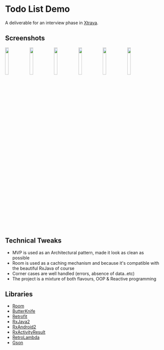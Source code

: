 # Todo List Demo

A deliverable for an interview phase in [Xtrava](xtrava.co).

## Screenshots

<img src="https://raw.githubusercontent.com/AhMeDz333/Xtrava-ToDo/master/screenshots/todo_list_1.png" width="15%"></img> 
<img src="https://raw.githubusercontent.com/AhMeDz333/Xtrava-ToDo/master/screenshots/todo_list_2.png" width="15%"></img> 
<img src="https://raw.githubusercontent.com/AhMeDz333/Xtrava-ToDo/master/screenshots/todo_list_error.png" width="15%"></img> 
<img src="https://raw.githubusercontent.com/AhMeDz333/Xtrava-ToDo/master/screenshots/add_todo.png" width="15%"></img> 
<img src="https://raw.githubusercontent.com/AhMeDz333/Xtrava-ToDo/master/screenshots/edit_todo.png" width="15%"></img> 
<img src="https://raw.githubusercontent.com/AhMeDz333/Xtrava-ToDo/master/screenshots/delete_todo.png" width="15%"></img> 

## Technical Tweaks

* MVP is used as an Architectural pattern, made it look as clean as possible
* Room is used as a caching mechanism and because it's compatible with the beautiful RxJava of course
* Corner cases are well handled (errors, absence of data..etc)
* The project is a mixture of both flavours, OOP & Reactive programming

## Libraries

* [Room](https://developer.android.com/topic/libraries/architecture/room.html)
* [ButterKnife](https://github.com/JakeWharton/butterknife)
* [Retrofit](https://github.com/square/retrofit)
* [RxJava2](https://github.com/ReactiveX/RxJava)
* [RxAndroid2](https://github.com/ReactiveX/RxAndroid)
* [RxActivityResult](https://github.com/VictorAlbertos/RxActivityResult)
* [RetroLambda](https://github.com/evant/gradle-retrolambda)
* [Gson](https://github.com/google/gson)